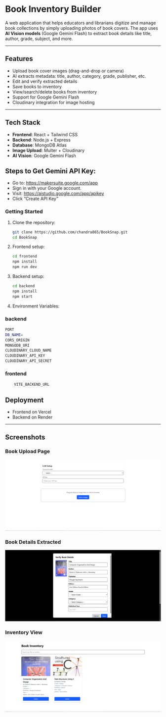 # Book Inventory Builder

A web application that helps educators and librarians digitize and manage book collections by simply uploading photos of book covers. The app uses **AI Vision models** (Google Gemini Flash) to extract book details like title, author, grade, subject, and more.

---

## Features

- Upload book cover images (drag-and-drop or camera)
- AI extracts metadata: title, author, category, grade, publisher, etc.
- Edit and verify extracted details
- Save books to inventory
- View/search/delete books from inventory
- Support for Google Gemini Flash
- Cloudinary integration for image hosting

---

## Tech Stack

- **Frontend**: React + Tailwind CSS
- **Backend**: Node.js + Express
- **Database**: MongoDB Atlas
- **Image Upload**: Multer + Cloudinary
- **AI Vision**: Google Gemini Flash

## Steps to Get Gemini API Key:

- Go to: https://makersuite.google.com/app
- Sign in with your Google account.
- Visit: https://aistudio.google.com/app/apikey
- Click “Create API Key”


### Getting Started



1. Clone the repository:

   ```bash
   git clone https://github.com/chandra865/BookSnap.git
   cd BookSnap

   ```

2. Frontend setup:

   ```bash
   cd frontend
   npm install
   npm run dev

   ```

3. Backend setup:
   ```bash
   cd backend
   npm install
   npm start
   ```
4. Environment Variables:

### backend 
```bash
PORT
DB_NAME=
CORS_ORIGIN
MONGODB_URI
CLOUDINARY_CLOUD_NAME 
CLOUDINARY_API_KEY
CLOUDINARY_API_SECRET
```

### frontend
```bash
    VITE_BACKEND_URL
```

## Deployment
- Frontend on Vercel
- Backend on Render
---

## Screenshots

### Book Upload Page

![Upload Page](./assets/screenshot/Capture_page.PNG)

### Book Details Extracted

![Book Details](./assets/screenshot/verify_capture.PNG)

### Inventory View

![Inventory Grid](./assets/screenshot/inventory_page.PNG)
